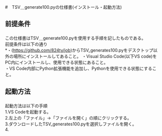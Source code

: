 #　TSV＿generate100.pyの仕様書(インストール・起動方法)

##  前提条件<h3>
  この仕様書はTSV＿generate100.pyを使用する手順を記したものである。<br>
  前提条件は以下の通り<br>
  *・(https://github.com/824ty/job)からTSV_generates100.pyをデスクトップ以外の場所にインストールしてあること。
  ・Visual Studio Code(以下VS code)をPC内にインストールし、使用できる状態にあること。<br>
  ・VS Code内部にPython拡張機能を追加し、Pythonを使用できる状態にすること。<br>
##  起動方法<h3>
  起動方法は以下の手順<br>
  1.VS Codeを起動する。<br>
  2.左上の「ファイル」→「ファイルを開く」の順にクリックする。<br>
  3.ダウンロードしたTSV_generates100.pyを選択しファイルを開く。<br>
  4.
